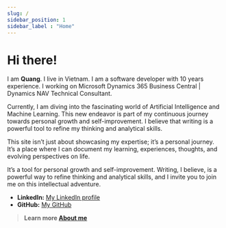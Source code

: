 ```yaml
---
slug: /
sidebar_position: 1
sidebar_label : "Home"
---
```

# Hi there!


I am **Quang**. I live in Vietnam. I am a software developer with 10 years experience. I working on Microsoft Dynamics 365 Business Central | Dynamics NAV Technical Consultant.

Currently, I am diving into the fascinating world of Artificial Intelligence and Machine Learning. This new endeavor is part of my continuous journey towards personal growth and self-improvement. I believe that writing is a powerful tool to refine my thinking and analytical skills.

This site isn’t just about showcasing my expertise; it’s a personal journey. It’s a place where I can document my learning, experiences, thoughts, and evolving perspectives on life. 

It’s a tool for personal growth and self-improvement. Writing, I believe, is a powerful way to refine thinking and analytical skills, and I invite you to join me on this intellectual adventure.

- **LinkedIn:** [My LinkedIn profile](https://www.linkedin.com/in/quanglnt/)
- **GitHub:** [My GitHub](https://github.com/quanglenhutthanh)

> **Learn more [About me](About)**